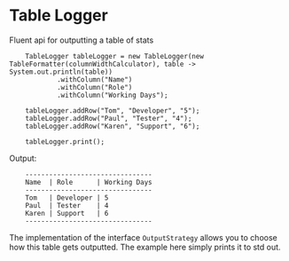 # Table Logger

Fluent api for outputting a table of stats

```
    TableLogger tableLogger = new TableLogger(new TableFormatter(columnWidthCalculator), table -> System.out.println(table))
            .withColumn("Name")
            .withColumn("Role")
            .withColumn("Working Days");
    
    tableLogger.addRow("Tom", "Developer", "5");
    tableLogger.addRow("Paul", "Tester", "4");
    tableLogger.addRow("Karen", "Support", "6");
    
    tableLogger.print();
```

Output:

```
    --------------------------------
    Name  | Role      | Working Days
    --------------------------------
    Tom   | Developer | 5
    Paul  | Tester    | 4
    Karen | Support   | 6
    --------------------------------
```

The implementation of the interface `OutputStrategy` allows you to choose how this table gets outputted.
The example here simply prints it to std out.